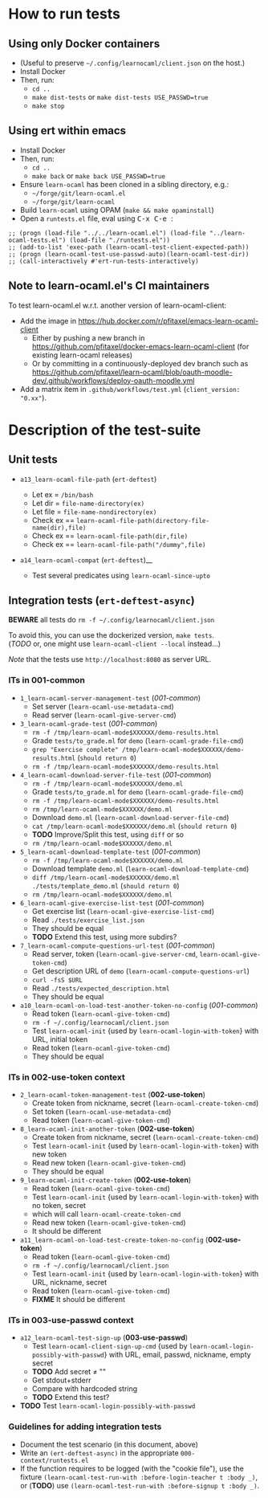 # How to run tests

## Using only Docker containers

* (Useful to preserve `~/.config/learnocaml/client.json` on the host.)
* Install Docker
* Then, run:
  * `cd ..`
  * `make dist-tests` or `make dist-tests USE_PASSWD=true`
  * `make stop`

## Using ert within emacs

* Install Docker
* Then, run:
  * `cd ..`
  * `make back` or `make back USE_PASSWD=true`
* Ensure `learn-ocaml` has been cloned in a sibling directory, e.g.:
  * `~/forge/git/learn-ocaml.el`
  * `~/forge/git/learn-ocaml`
* Build `learn-ocaml` using OPAM (`make && make opaminstall`)
* Open a `runtests.el` file, eval using <kbd>C-x C-e </kbd>:

```elisp
;; (progn (load-file "../../learn-ocaml.el") (load-file "../learn-ocaml-tests.el") (load-file "./runtests.el"))
;; (add-to-list 'exec-path (learn-ocaml-test-client-expected-path))
;; (progn (learn-ocaml-test-use-passwd-auto)(learn-ocaml-test-dir))
;; (call-interactively #'ert-run-tests-interactively)
```

## Note to learn-ocaml.el's CI maintainers

To test learn-ocaml.el w.r.t. another version of learn-ocaml-client:

* Add the image in <https://hub.docker.com/r/pfitaxel/emacs-learn-ocaml-client>
  * Either by pushing a new branch in
    <https://github.com/pfitaxel/docker-emacs-learn-ocaml-client>
	(for existing learn-ocaml releases)
  * Or by committing in a continuously-deployed dev branch such as
    <https://github.com/pfitaxel/learn-ocaml/blob/oauth-moodle-dev/.github/workflows/deploy-oauth-moodle.yml>
* Add a matrix item in `.github/workflows/test.yml` (`client_version: "0.xx"`).

# Description of the test-suite

## Unit tests

* `a13_learn-ocaml-file-path` (`ert-deftest`)  
  * Let ex = `/bin/bash`
  * Let dir = `file-name-directory(ex)`
  * Let file = `file-name-nondirectory(ex)`
  * Check ex == `learn-ocaml-file-path(directory-file-name(dir),file)`
  * Check ex == `learn-ocaml-file-path(dir,file)`
  * Check ex == `learn-ocaml-file-path("/dummy",file)`

* `a14_learn-ocaml-compat` (`ert-deftest`)__
  * Test several predicates using `learn-ocaml-since-upto`

## Integration tests (`ert-deftest-async`)

**BEWARE** all tests do `rm -f ~/.config/learnocaml/client.json`

To avoid this, you can use the dockerized version, `make tests`.  
(*TODO* or, one might use `learn-ocaml-client --local` instead...)

*Note* that the tests use `http://localhost:8080` as server URL.

### ITs in 001-common

* `1_learn-ocaml-server-management-test` (*001-common*)  
  * Set server (`learn-ocaml-use-metadata-cmd`)
  * Read server (`learn-ocaml-give-server-cmd`)
* `3_learn-ocaml-grade-test` (*001-common*)  
  * `rm -f /tmp/learn-ocaml-mode$XXXXXX/demo-results.html`
  * Grade `tests/to_grade.ml` for `demo` (`learn-ocaml-grade-file-cmd`)
  * `grep "Exercise complete" /tmp/learn-ocaml-mode$XXXXXX/demo-results.html` (`should return 0`)
  * `rm -f /tmp/learn-ocaml-mode$XXXXXX/demo-results.html`
* `4_learn-ocaml-download-server-file-test` (*001-common*)  
  * `rm -f /tmp/learn-ocaml-mode$XXXXXX/demo.ml`
  * Grade `tests/to_grade.ml` for `demo` (`learn-ocaml-grade-file-cmd`)
  * `rm -f /tmp/learn-ocaml-mode$XXXXXX/demo-results.html`
  * `rm /tmp/learn-ocaml-mode$XXXXXX/demo.ml`
  * Download `demo.ml` (`learn-ocaml-download-server-file-cmd`)
  * `cat /tmp/learn-ocaml-mode$XXXXXX/demo.ml` (`should return 0`)
  * **TODO** Improve/Split this test, using `diff` or so
  * `rm /tmp/learn-ocaml-mode$XXXXXX/demo.ml`
* `5_learn-ocaml-download-template-test` (*001-common*)  
  * `rm -f /tmp/learn-ocaml-mode$XXXXXX/demo.ml`
  * Download template `demo.ml` (`learn-ocaml-download-template-cmd`)
  * `diff /tmp/learn-ocaml-mode$XXXXXX/demo.ml ./tests/template_demo.ml` (`should return 0`)
  * `rm /tmp/learn-ocaml-mode$XXXXXX/demo.ml`
* `6_learn-ocaml-give-exercise-list-test` (*001-common*)  
  * Get exercise list (`learn-ocaml-give-exercise-list-cmd`)
  * Read `./tests/exercise_list.json`
  * They should be equal
  * **TODO** Extend this test, using more subdirs?
* `7_learn-ocaml-compute-questions-url-test` (*001-common*)  
  * Read server, token (`learn-ocaml-give-server-cmd`, `learn-ocaml-give-token-cmd`)
  * Get description URL of `demo` (`learn-ocaml-compute-questions-url`)
  * `curl -fsS $URL`
  * Read `./tests/expected_description.html`
  * They should be equal
* `a10_learn-ocaml-on-load-test-another-token-no-config` (*001-common*)  
  * Read token (`learn-ocaml-give-token-cmd`)
  * `rm -f ~/.config/learnocaml/client.json`
  * Test `learn-ocaml-init` {used by `learn-ocaml-login-with-token`} with URL, initial token
  * Read token (`learn-ocaml-give-token-cmd`)
  * They should be equal

### ITs in 002-use-token context

* `2_learn-ocaml-token-management-test` (**002-use-token**)  
  * Create token from nickname, secret (`learn-ocaml-create-token-cmd`)
  * Set token (`learn-ocaml-use-metadata-cmd`)
  * Read token (`learn-ocaml-give-token-cmd`)
* `8_learn-ocaml-init-another-token` (**002-use-token**)  
  * Create token from nickname, secret (`learn-ocaml-create-token-cmd`)
  * Test `learn-ocaml-init` {used by `learn-ocaml-login-with-token`} with new token
  * Read new token (`learn-ocaml-give-token-cmd`)
  * They should be equal
* `9_learn-ocaml-init-create-token` (**002-use-token**)  
  * Read token (`learn-ocaml-give-token-cmd`)
  * Test `learn-ocaml-init` {used by `learn-ocaml-login-with-token`} with no token, secret
  * which will call `learn-ocaml-create-token-cmd`
  * Read new token (`learn-ocaml-give-token-cmd`)
  * It should be different
* `a11_learn-ocaml-on-load-test-create-token-no-config` (**002-use-token**)  
  * Read token (`learn-ocaml-give-token-cmd`)
  * `rm -f ~/.config/learnocaml/client.json`
  * Test `learn-ocaml-init` {used by `learn-ocaml-login-with-token`} with URL, nickname, secret
  * Read token (`learn-ocaml-give-token-cmd`)
  * **FIXME** It should be different

### ITs in 003-use-passwd context

* `a12_learn-ocaml-test-sign-up` (**003-use-passwd**)  
  * Test `learn-ocaml-client-sign-up-cmd` {used by `learn-ocaml-login-possibly-with-passwd`} with URL, email, passwd, nickname, empty secret
  * **TODO** Add secret ≠ ""
  * Get stdout+stderr
  * Compare with hardcoded string
  * **TODO** Extend this test?
* **TODO** Test `learn-ocaml-login-possibly-with-passwd`

### Guidelines for adding integration tests

* Document the test scenario (in this document, above)
* Write an `(ert-deftest-async)` in the appropriate `000-context/runtests.el`
* If the function requires to be logged (with the "cookie file"),
  use the fixture `(learn-ocaml-test-run-with :before-login-teacher t :body _)`,
  or (**TODO**) use `(learn-ocaml-test-run-with :before-signup t :body _)`.
